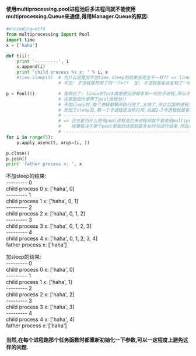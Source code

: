 
#### 使用multiprocessing.pool进程池后多进程间就不能使用multiprocessing.Queue来通信,得用Manager.Queue的原因:
```python
#enccoding=utf8
from multiprocessing import Pool
import time 
x = ['haha']

def t(i):
    print '---------', i
    x.append(i)
    print 'child process %s x: ' % i, x
    #time.sleep(5)  # 为什么这里加不加time.sleep的结果会完全不一样?? => linux的fork到底怎么玩的??
                    # 不加: 子进程居然用了同一个x??  加: 子进程是各自复制了一份x.  

p = Pool(5)         # 我明白了: linux的fork就是把父进程复制一份到子进程,所以子进程初始化的所有变量值就是父进程里面的,没有问题.
                    # 这里是因为使用了pool进程池!! 
                    # 不加sleep时,每个进程都瞬间执行完了,太快了,所以后面的进程并没有新建而是直接使用pool池中空闲的第一个子进程的!!
                    # 而加了sleep后,第一个子进程还没执行完,后面2-5号进程就是各自新建的子进程了.就符合fork原理了...
                    # ----------------------------------------------------------------------------------------------------------------
                    # => 这也是为什么使用pool进程池后多进程间就不能使用multiprocessing.Queue来通信的原因,得用Manager.Queue的原因!?
                    #    结果取决于那个pool里面的进程到底多长时间运行结束,然后进程会被复用...尴尬了...会有意想不到的结果
                    # ----------------------------------------------------------------------------------------------------------------
for i in range(5):
    p.apply_async(t, args=(i, ))

p.close()
p.join()
print 'father process x: ', x

```

不加sleep的结果:      
--------- 0       
child process 0 x:  ['haha', 0]      
--------- 1       
child process 1 x:  ['haha', 0, 1]         
--------- 2     
child process 2 x:  ['haha', 0, 1, 2]        
--------- 3         
child process 3 x:  ['haha', 0, 1, 2, 3]     
--------- 4       
child process 4 x:  ['haha', 0, 1, 2, 3, 4]       
father process x:  ['haha']          


加sleep的结果:       
--------- 0       
child process 0 x:  ['haha', 0]           
--------- 1           
child process 1 x:  ['haha', 1]         
--------- 2         
child process 2 x:  ['haha', 2]          
--------- 3           
child process 3 x:  ['haha', 3]          
--------- 4           
child process 4 x:  ['haha', 4]         
father process x:  ['haha']         

#### 当然,在每个进程跑那个任务函数时都重新初始化一下参数,可以一定程度上避免这样的问题.




